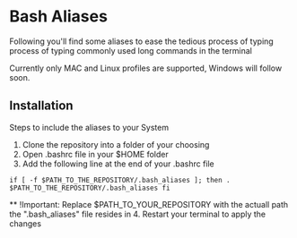 # Bash Aliases
 Following you'll find some aliases to ease the tedious process of typing 
 process of typing commonly used long commands in the terminal
 
 Currently only MAC and Linux profiles are supported, 
 Windows will follow soon.
 
 ## Installation
 
 Steps to include the aliases to your System 
 
 1. Clone the repository into a folder of your choosing 
 2. Open .bashrc file in your $HOME folder
 3. Add the following line at the end of your .bashrc file
 
 ``
    if [ -f $PATH_TO_THE_REPOSITORY/.bash_aliases ]; then
        . $PATH_TO_THE_REPOSITORY/.bash_aliases
    fi
``

** !Important: Replace $PATH_TO_YOUR_REPOSITORY with the actuall path the ".bash_aliases" file resides in
4. Restart your terminal to apply the changes
     
